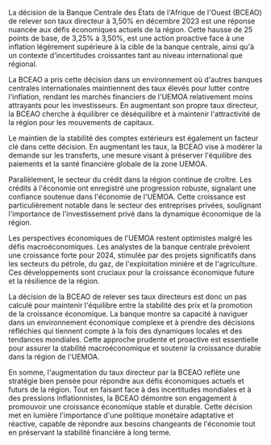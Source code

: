 La décision de la Banque Centrale des États de l'Afrique de l'Ouest (BCEAO) de relever son taux directeur à 3,50% en décembre 2023 est une réponse nuancée aux défis économiques actuels de la région. Cette hausse de 25 points de base, de 3,25% à 3,50%, est une action proactive face à une inflation légèrement supérieure à la cible de la banque centrale, ainsi qu'à un contexte d'incertitudes croissantes tant au niveau international que régional.

La BCEAO a pris cette décision dans un environnement où d'autres banques centrales internationales maintiennent des taux élevés pour lutter contre l'inflation, rendant les marchés financiers de l'UEMOA relativement moins attrayants pour les investisseurs. En augmentant son propre taux directeur, la BCEAO cherche à équilibrer ce déséquilibre et à maintenir l'attractivité de la région pour les mouvements de capitaux.

Le maintien de la stabilité des comptes extérieurs est également un facteur clé dans cette décision. En augmentant les taux, la BCEAO vise à modérer la demande sur les transferts, une mesure visant à préserver l'équilibre des paiements et la santé financière globale de la zone UEMOA.

Parallèlement, le secteur du crédit dans la région continue de croître. Les crédits à l'économie ont enregistré une progression robuste, signalant une confiance soutenue dans l'économie de l'UEMOA. Cette croissance est particulièrement notable dans le secteur des entreprises privées, soulignant l'importance de l'investissement privé dans la dynamique économique de la région.

Les perspectives économiques de l'UEMOA restent optimistes malgré les défis macroéconomiques. Les analystes de la banque centrale prévoient une croissance forte pour 2024, stimulée par des projets significatifs dans les secteurs du pétrole, du gaz, de l'exploitation minière et de l'agriculture. Ces développements sont cruciaux pour la croissance économique future et la résilience de la région.

La décision de la BCEAO de relever ses taux directeurs est donc un pas calculé pour maintenir l'équilibre entre la stabilité des prix et la promotion de la croissance économique. La banque montre sa capacité à naviguer dans un environnement économique complexe et à prendre des décisions réfléchies qui tiennent compte à la fois des dynamiques locales et des tendances mondiales. Cette approche prudente et proactive est essentielle pour assurer la stabilité macroéconomique et soutenir la croissance durable dans la région de l'UEMOA.

En somme, l'augmentation du taux directeur par la BCEAO reflète une stratégie bien pensée pour répondre aux défis économiques actuels et futurs de la région. Tout en faisant face à des incertitudes mondiales et à des pressions inflationnistes, la BCEAO démontre son engagement à promouvoir une croissance économique stable et durable. Cette décision met en lumière l'importance d'une politique monétaire adaptative et réactive, capable de répondre aux besoins changeants de l'économie tout en préservant la stabilité financière à long terme.